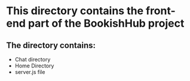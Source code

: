 # This directory contains the front-end part of the BookishHub project

## The directory contains:

- Chat directory
- Home Directory
- server.js file